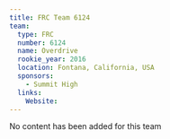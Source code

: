 ```yaml
---
title: FRC Team 6124
team:
  type: FRC
  number: 6124
  name: Overdrive
  rookie_year: 2016
  location: Fontana, California, USA
  sponsors:
    - Summit High
  links:
    Website: 
---
```

No content has been added for this team